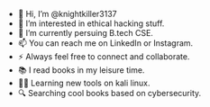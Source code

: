 - 👋 Hi, I’m @knightkiller3137
- 👀 I’m interested in ethical hacking stuff.
- 🌱 I’m currently persuing B.tech CSE.
- 📫 You can reach me on LinkedIn or Instagram.
- ⚡ Always feel free to connect and collaborate.
- 📚 I read books in my leisure time.
- 👨‍💻 Learning new tools on kali linux.
- 🔍 Searching cool books based on cybersecurity.

<!---
knightkiller3137/knightkiller3137 is a ✨ special ✨ repository because its `README.md` (this file) appears on your GitHub profile.
You can click the Preview link to take a look at your changes.
--->
